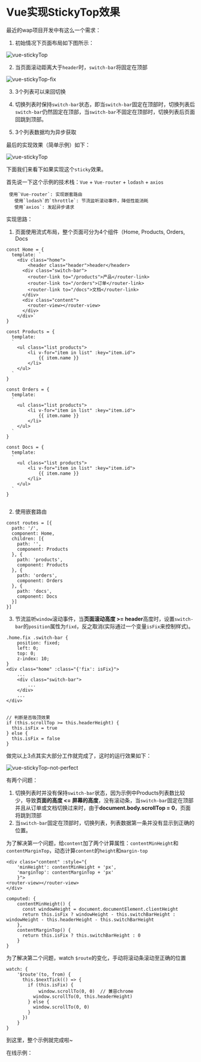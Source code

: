 # Vue实现StickyTop效果

最近的wap项目开发中有这么一个需求：

1. 初始情况下页面布局如下图所示：

![vue-stickyTop](./images/vue-stickyTop.png)

2. 当页面滚动距离大于`header`时，`switch-bar`将固定在顶部

![vue-stickyTop-fix](./images/vue-stickyTop-fix.png)

3. 3个列表可以来回切换

4. 切换列表时保持`switch-bar`状态，即当`switch-bar`固定在顶部时，切换列表后`switch-bar`仍然固定在顶部，当`switch-bar`不固定在顶部时，切换列表后页面回跳到顶部。

5. 3个列表数据均为异步获取

最后的实现效果（简单示例）如下：

![vue-stickyTop](./images/vue-stickyTop.gif)


下面我们来看下如果实现这个`sticky`效果。

首先说一下这个示例的技术栈：`Vue` + `Vue-router` + `lodash` + `axios`

   ```
    使用`Vue-router`: 实现嵌套路由
    使用`lodash`的`throttle`: 节流监听滚动事件，降低性能消耗
    使用`axios`: 发起异步请求
   ```

实现思路：

1. 页面使用流式布局，整个页面可分为4个组件（Home, Products, Orders, Docs

```
const Home = {
  template: `
  	<div class="home">
    	<header class="header">header</header>
      <div class="switch-bar">
        <router-link to="/products">产品</router-link>
        <router-link to="/orders">订单</router-link>
        <router-link to="/docs">文档</router-link>
      </div>
      <div class="content">
      	<router-view></router-view>
      </div>
	</div>`
}  

const Products = {
  template: 
  `
  	<ul class="list products">
  		<li v-for="item in list" :key="item.id">
  			{{ item.name }}
  		</li>
  	</ul>
  `
}

const Orders = {
  template: 
  `
  	<ul class="list products">
  		<li v-for="item in list" :key="item.id">
  			{{ item.name }}
  		</li>
  	</ul>
  `
}

const Docs = {
  template: 
  `
  	<ul class="list products">
  		<li v-for="item in list" :key="item.id">
  			{{ item.name }}
  		</li>
  	</ul>
  `
}
	  
```

2. 使用嵌套路由

```
const routes = [{
  path: '/',
  component: Home,
  children: [{
    path: '',
    component: Products
  }, {
    path: 'products',
    component: Products
  }, {
    path: 'orders',
    component: Orders
  }, {
    path: 'docs',
    component: Docs
  }]
}]
```

	
3. 节流监听`window`滚动事件，当**页面滚动高度 >= header**高度时，设置`switch-bar`的`position`属性为`fixd`，反之取消(实际通过一个变量`isFix`来控制样式)。

```
.home.fix .switch-bar {
	position: fixed;
	left: 0;
	top: 0;
	z-index: 10;
}
<div class="home" :class="{'fix': isFix}">
	...
	<div class="switch-bar">
		...
	</div>
	...
</div>


// 判断是否吸顶效果
if (this.scrollTop >= this.headerHeight) {
  this.isFix = true
} else {
  this.isFix = false
}
```

做完以上3点其实大部分工作就完成了，这时的运行效果如下：

![vue-stickyTop-not-perfect](./images/vue-stickyTop-not-perfect.gif)

有两个问题：

1. 切换列表时并没有保持`switch-bar`状态，因为示例中Products列表数比较少，导致**页面的高度 <= 屏幕的高度**，没有滚动条，当`switch-bar`固定在顶部并且从订单或文档切换过来时，由于**document.body.scrollTop = 0**，页面将跳到顶部
2. 当`switch-bar`固定在顶部时，切换列表，列表数据第一条并没有显示到正确的位置。

为了解决第一个问题，给`content`加了两个计算属性：`contentMinHeight`和`contentMarginTop`，动态计算`content`的`height`和`margin-top`

```
<div class="content" :style="{
    'minHeight': contentMinHeight + 'px',
    'marginTop': contentMarginTop + 'px'
    }">
<router-view></router-view>
</div>

computed: {
	contentMinHeight() {
	  const windowHeight = document.documentElement.clientHeight
	  return this.isFix ? windowHeight - this.switchBarHeight : windowHeight - this.headerHeight - this.switchBarHeight
	},
	contentMarginTop() {
	  return this.isFix ? this.switchBarHeight : 0
	}
}
```

为了解决第二个问题，watch `$route`的变化，手动将滚动条滚动至正确的位置

```
watch: {
	'$route'(to, from) {
	  this.$nextTick(() => {
	    if (this.isFix) {
	    	window.scrollTo(0, 0)  // 兼容chrome
	      window.scrollTo(0, this.headerHeight)
	    } else {
	      window.scrollTo(0, 0)
	    }
	  })
	}
}
```

到这里，整个示例就完成啦~

在线示例：

<script async src="//jsfiddle.net/hysunny/yvzyp4kk/2/embed/"></script>



